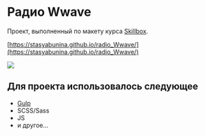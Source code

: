 # Радио Wwave

Проект, выполненный по макету курса [Skillbox](https://skillbox.ru/).

[https://stasyabunina.github.io/radio_Wwave/](https://stasyabunina.github.io/radio_Wwave/)

![](radio_Wwave.gif)

## Для проекта использовалось следующее
+ [Gulp](https://gulpjs.com/) 
+ SCSS/Sass
+ JS
+ и другое...

